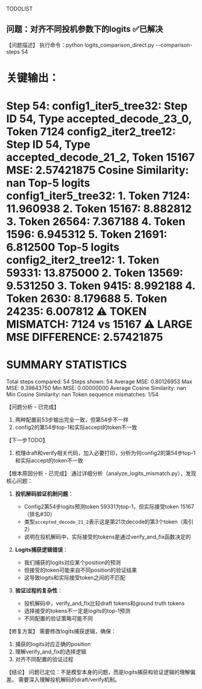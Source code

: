TODOLIST

## 问题：对齐不同投机参数下的logits ✅已解决
【问题描述】
执行命令：python logits_comparison_direct.py --comparison-steps 54

关键输出：
============================================================
Step 54:
  config1_iter5_tree32: Step ID 54, Type accepted_decode_23_0, Token 7124
  config2_iter2_tree12: Step ID 54, Type accepted_decode_21_2, Token 15167
  MSE: 2.57421875
  Cosine Similarity: nan
  Top-5 logits config1_iter5_tree32:
    1. Token 7124: 11.960938
    2. Token 15167: 8.882812
    3. Token 26564: 7.367188
    4. Token 1596: 6.945312
    5. Token 21691: 6.812500
  Top-5 logits config2_iter2_tree12:
    1. Token 59331: 13.875000
    2. Token 13569: 9.531250
    3. Token 9415: 8.992188
    4. Token 2630: 8.179688
    5. Token 24235: 6.007812
  ⚠️  TOKEN MISMATCH: 7124 vs 15167
  ⚠️  LARGE MSE DIFFERENCE: 2.57421875
================================================================================
SUMMARY STATISTICS
================================================================================
Total steps compared: 54
Steps shown: 54
Average MSE: 0.80126953
Max MSE: 9.39843750
Min MSE: 0.00000000
Average Cosine Similarity: nan
Min Cosine Similarity: nan
Token sequence mismatches: 1/54

【问题分析 - 已完成】
1. 两种配置前53步输出完全一致，但第54步不一样
2. config2的第54步top-1和实际accept的token不一致

【下一步TODO】
1. 梳理draft和verify相关代码，加入必要打印，分析为何config2的第54步top-1和实际accept的token不一致

【根本原因分析 - 已完成】
通过详细分析（analyze_logits_mismatch.py），发现核心问题：

1. **投机解码验证机制问题**：
   - Config2第54步logits预测token 59331为top-1，但实际接受token 15167（排名#30）
   - 类型`accepted_decode_21_2`表示这是第21次decode的第3个token（索引2）
   - 说明在投机解码中，实际接受的tokens是通过verify_and_fix函数决定的

2. **Logits捕获逻辑错误**：
   - 我们捕获的logits对应某个position的预测
   - 但接受的token可能来自不同position的验证结果
   - 这导致logits和实际接受token之间的不匹配

3. **验证过程的复杂性**：
   - 投机解码中，verify_and_fix比较draft tokens和ground truth tokens
   - 选择接受的tokens不一定是logits的top-1预测
   - 不同配置的验证策略可能不同

【修复方案】
需要修改logits捕获逻辑，确保：
1. 捕获的logits对应正确的position
2. 理解verify_and_fix的选择逻辑
3. 对齐不同配置的验证过程

【结论】
问题已定位：不是模型本身的问题，而是logits捕获和验证逻辑的理解偏差。
需要深入理解投机解码的draft/verify机制。